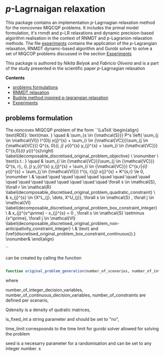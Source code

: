 # *p*-Lagrnaigan relaxation


This package contains an implementation *p*-Lagrnagian relaxation method for the noncovnex MIQCQP problems. It includes the primal model formulation, it's rnmdt and p-LR relaxations and dynamic precision-based algorithm realisation in the context of RNMDT and p-Lagranion relaxation methods. The file [experiments]() contains the application of the p-Lagrangian relaxation, RNMDT dynamc-based algorithm and Gurobi solver to solve a set of MIQCOP problems discussed in the section [Experiments](#experiments)

This package is authored by *Nikita Belyak* and *Fabricio Oliveira* and is a part of the study presented in the scientific paper *p*-Lagrnagian relaxation

**Contents**

<!-- TOC -->

- [problems formulations](#problems_formulation)
- [RNMDT relaxation](#rnmdt)
- [Budnle method inspired p-lagrangian relaxation](#p-lr)
- [Experiments](#experiments)

<!-- /TOC -->

## problems formulation
The noncovex MIQCQP problem of the form
 ``\LaTeX
\begin{align}
\text{RDE}: \text{max. } \quad  &  \sum_{s \in {\mathcal{S}}} P^s \left( \sum_{j \in \mathcal{VI}} I^{0}_j x_{j}^{s}  +  \sum_{i \in {\mathcal{VC}}}\sum_{j \in {\mathcal{VC}}} Q^{s, 0}_{i, j} y_{i}^{s} y_{j}^{s}  + \sum_{i \in {\mathcal{VC}}} C^{s,0}_{i} y_{i}^{s}\right) \label{decomposable_discretised_original_problem_objective} \\ \nonumber \\
\text{s.t.: } \quad & \sum_{i \in {\mathcal{VC}}}\sum_{j \in {\mathcal{VC}}} Q^{s, r}_ {i, j} y_{i}^{s} y_{j}^{s}   + \sum_{i \in {\mathcal{VC}}} C^{s,r}_{i} y_{i}^{s} +  \sum_{j \in {\mathcal{VI}}} I^{s, r}_{j} x_{j}^{s}  + K^{s,r}  \le 0,  \nonumber \\ & \quad \quad \quad \quad \quad \quad \quad \quad \quad \quad \quad \quad \quad \quad \quad \quad \quad  \forall s \in \mathcal{S}, \forall r \in \mathcal{R} \label{decomposable_discretised_original_problem_quadratic_constraint} \\
 & x_{j}^{s} \in \{X^L_{j}, \dots, X^U_{j}\},    \forall s \in \mathcal{S}  , \forall j \in \mathcal{VI} \label{decomposable_discretised_original_problem_box_constraint_integer} \\
 &  x_{j}^{s^\prime} - x_{j}^{s} = 0 ,   \forall s \in \mathcal{S} \setminus \{s^\prime\},  \forall j \in \mathcal{VI}  \label{decomposable_discretised_original_problem_non-anticipativity_constraint_integer} \\
 & \text{ and (\ref{discretised_original_problem_box_constraint_continuous}).} \nonumber&
\end{align}

``

can be created by calling the function

```julia

function original_problem_generation(number_of_scenarios, number_of_integer_decision_variables, number_of_continuous_decision_variables, number_of_constraints, Qdensity, is_fixed_int, time_limit, seed)

```
where

number_of_integer_decision_variables, number_of_continuous_decision_variables, number_of_constraints are defined per scenario,

Qdensity is a density of qudratic matrices,

is_fixed_int a string parameter and should be set to "no",

time_limit corresposnds to the time limit for gurobi solver allowed for solving the problem

seed is a necesarry parameter for a randomisation and can be set to any integer number. s
